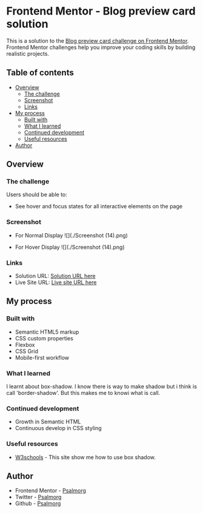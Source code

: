 # Frontend Mentor - Blog preview card solution

This is a solution to the [Blog preview card challenge on Frontend Mentor](https://www.frontendmentor.io/challenges/blog-preview-card-ckPaj01IcS). Frontend Mentor challenges help you improve your coding skills by building realistic projects. 

## Table of contents

- [Overview](#overview)
  - [The challenge](#the-challenge)
  - [Screenshot](#screenshot)
  - [Links](#links)
- [My process](#my-process)
  - [Built with](#built-with)
  - [What I learned](#what-i-learned)
  - [Continued development](#continued-development)
  - [Useful resources](#useful-resources)
- [Author](#author)


## Overview

### The challenge

Users should be able to:

- See hover and focus states for all interactive elements on the page

### Screenshot

- For Normal Display
![](./Screenshot (14).png)

- For Hover Display
![](./Screenshot (14).png)



### Links

- Solution URL: [Solution URL here](https://github.com/Psalmorg/Project_2)
- Live Site URL: [Live site URL here](https://psalmorg.github.io/Project_2/)

## My process

### Built with

- Semantic HTML5 markup
- CSS custom properties
- Flexbox
- CSS Grid
- Mobile-first workflow


### What I learned

I learnt about box-shadow. I know there is way to make shadow but i think is call 'border-shadow'.  But this makes me to knowi what is call.




### Continued development

- Growth in Semantic HTML
- Continuous develop in CSS styling



### Useful resources

- [W3schools](https://www.w3schools.com) - This site show me how to use box shadow.


## Author

- Frontend Mentor - [Psalmorg](https://www.frontendmentor.io/profile/Psalmorg)
- Twitter - [Psalmorg](https://www.twitter.com/Psalmorg)
- Github - [Psalmorg](https://www.github.io/Psalmorg)


